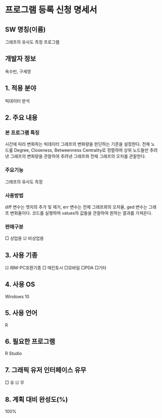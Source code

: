 # 프로그램 등록 신청 명세서

## SW 명칭(이름)
그래프의 유사도 측정 프로그램 

## 개발자 정보
옥수빈, 구세영

## 1. 적용 분야
빅데이터 분석

## 2. 주요 내용
### 본 프로그램 특징
시간에 따라 변화하는 빅데이터 그래프의 변화량을 판단하는 기준을 설정한다. 전체 노드를 Degree, Closeness, Betweenness Centrality로 정렬하여 상위 노드들만 추려낸 그래프의 변화량을 관찰하여 추려낸 그래프와 전체 그래프의 오차를 관찰한다.  
### 주요기능
그래프의 유사도 측정

### 사용방법
diff 변수는 엣지의 추가 및 제거, err 변수는 전체 그래프와의 오차율, ged 변수는 그래프 변화율이다. 코드를 실행하여 values의 값들을 관찰하여 원하는 결과를 가져온다. 
### 판매구분
□ 상업용 ☑ 비상업용

## 3. 사용 기종
☑ IBM-PC호환기종 □ 매킨토시 □모바일 □PDA □기타

## 4. 사용 OS
Windows 10

## 5. 사용 언어
R

## 6. 필요한 프로그램
R Studio

## 7. 그래픽 유저 인터페이스 유무
□ 유 ☑ 무

## 8. 계획 대비 완성도(%)
100%

